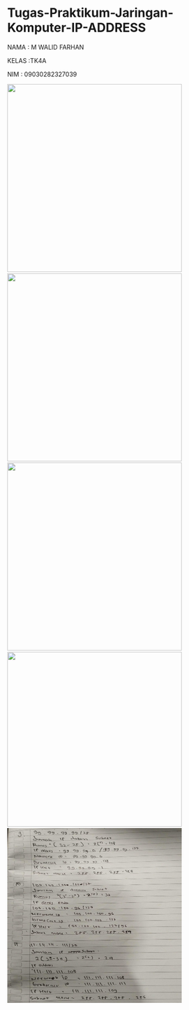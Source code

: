 # Tugas-Praktikum-Jaringan-Komputer-IP-ADDRESS

NAMA : M WALID FARHAN

KELAS :TK4A

NIM : 09030282327039

<img src="1-3.jpeg" width=400 height=430>

<img src="3-5.jpeg" width=400 height=430>

<img src="6.jpeg" width=400 height=430>

<img src="7-8.jpeg" width=400 height=400>

<img src="9-11.jpeg" width=400 height=400>
